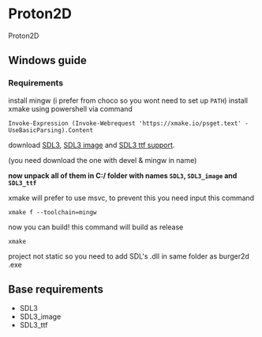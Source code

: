# Proton2D
Proton2D

## Windows guide
### Requirements
install mingw (i prefer from choco so you wont need to set up `PATH`)
install xmake using powershell via command
```pwsh
Invoke-Expression (Invoke-Webrequest 'https://xmake.io/psget.text' -UseBasicParsing).Content
```

download [SDL3](https://github.com/libsdl-org/SDL/releases/latest), [SDL3 image](https://github.com/libsdl-org/SDL_image/releases/latest) and [SDL3 ttf support](https://github.com/libsdl-org/SDL_ttf/releases/latest).

(you need download the one with devel & mingw in name)

**now unpack all of them in C:/ folder with names `SDL3`, `SDL3_image` and `SDL3_ttf`**

xmake will prefer to use msvc, to prevent this you need input this command
```pwsh
xmake f --toolchain=mingw
```
now you can build! this command will build as release
```pwsh
xmake
```

project not static so you need to add SDL's .dll in same folder as burger2d .exe

## Base requirements
- SDL3
- SDL3_image
- SDL3_ttf
